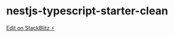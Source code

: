 # nestjs-typescript-starter-clean

[Edit on StackBlitz ⚡️](https://stackblitz.com/edit/nestjs-typescript-starter-musdsl)